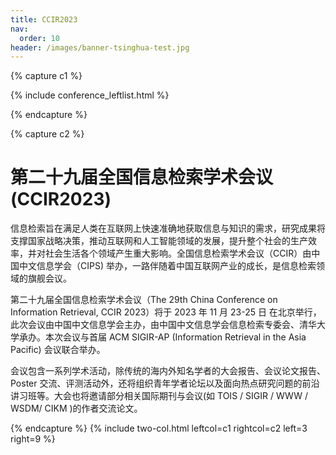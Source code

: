 ```yaml
---
title: CCIR2023
nav:
  order: 10
header: /images/banner-tsinghua-test.jpg
---
```


{% capture c1 %}

{% include conference_leftlist.html %}

{% endcapture %}

{% capture c2 %}

# <i class="fas fa-feather-alt"></i>第二十九届全国信息检索学术会议 (CCIR2023)

<p></p>
信息检索旨在满足人类在互联网上快速准确地获取信息与知识的需求，研究成果将支撑国家战略决策，推动互联网和人工智能领域的发展，提升整个社会的生产效率，并对社会生活各个领域产生重大影响。全国信息检索学术会议（CCIR）由中国中文信息学会（CIPS) 举办，一路伴随着中国互联网产业的成长，是信息检索领域的旗舰会议。

第二十九届全国信息检索学术会议（The 29th China Conference on Information Retrieval, CCIR 2023）将于 2023 年 11 月 23-25 日 在北京举行，此次会议由中国中文信息学会主办，由中国中文信息学会信息检索专委会、清华大学承办。本次会议与首届 ACM SIGIR-AP (Information Retrieval in the Asia Pacific) 会议联合举办。

会议包含一系列学术活动，除传统的海内外知名学者的大会报告、会议论文报告、Poster 交流、评测活动外，还将组织青年学者论坛以及面向热点研究问题的前沿讲习班等。大会也将邀请部分相关国际期刊与会议(如 TOIS / SIGIR / WWW / WSDM/ CIKM )的作者交流论文。

{% endcapture %}
{% include two-col.html leftcol=c1 rightcol=c2 left=3 right=9 %}
